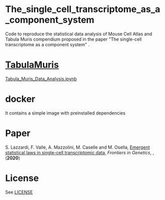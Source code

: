 # The_single_cell_transcriptome_as_a_component_system
Code to reproduce the statistical data analysis of Mouse Cell Atlas and Tabula Muris compendium proposed in the paper "The single-cell transcriptome as a component system" .

# [TabulaMuris](TabulaMuris)

[Tabula_Muris_Data_Analysis.ipynb](TabulaMuris/Tabula_Muris_Data_Analysis.ipynb)

# docker
It contains a simple image with preinstalled  dependencies

# Paper
S. Lazzardi, F. Valle, A. Mazzolini, M. Caselle and M. Osella, [Emergent statistical laws in single-cell transcriptomic data](), *Frontiers in Genetics*, ,(**2020**)

# License
See [LICENSE](LICENSE)
